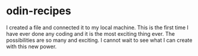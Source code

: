 # odin-recipes
I created a file and connected it to my local machine. This is the first time I have ever done any coding and it is the most exciting thing ever. The possibilities are so many and exciting. I cannot wait to see what I can create with this new power.